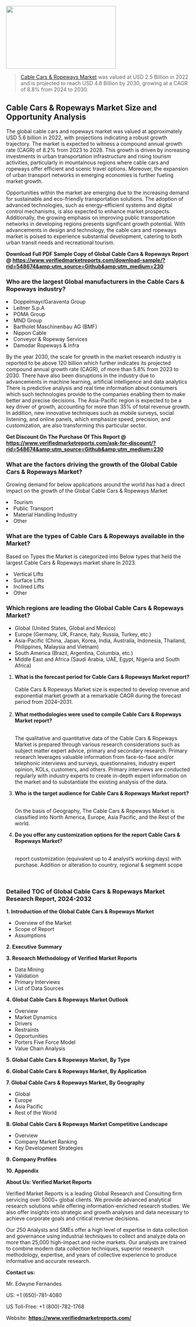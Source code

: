 <img src="https://ffe5etoiles.com/wp-content/uploads/2024/12/MST1-300x171.png" alt="" width="300" height="171" class="alignnone size-medium wp-image-20088" /><blockquote><p><p><a href="https://www.verifiedmarketreports.com/download-sample/?rid=548674&utm_source=Github&utm_medium=230" target="_blank">Cable Cars & Ropeways Market</a> was valued at USD 2.5 Billion in 2022 and is projected to reach USD 4.8 Billion by 2030, growing at a CAGR of 8.8% from 2024 to 2030.</p></blockquote><p><h2>Cable Cars & Ropeways Market Size and Opportunity Analysis</h2> <p>The global cable cars and ropeways market was valued at approximately USD 5.6 billion in 2022, with projections indicating a robust growth trajectory. The market is expected to witness a compound annual growth rate (CAGR) of 8.2% from 2023 to 2028. This growth is driven by increasing investments in urban transportation infrastructure and rising tourism activities, particularly in mountainous regions where cable cars and ropeways offer efficient and scenic travel options. Moreover, the expansion of urban transport networks in emerging economies is further fueling market growth.</p> <p>Opportunities within the market are emerging due to the increasing demand for sustainable and eco-friendly transportation solutions. The adoption of advanced technologies, such as energy-efficient systems and digital control mechanisms, is also expected to enhance market prospects. Additionally, the growing emphasis on improving public transportation networks in developing regions presents significant growth potential. With advancements in design and technology, the cable cars and ropeways market is poised to experience substantial development, catering to both urban transit needs and recreational tourism.</p> </p><p class=""><strong>Download Full PDF Sample Copy of Global Cable Cars & Ropeways Report @ <a href="https://www.verifiedmarketreports.com/download-sample/?rid=548674&amp;utm_source=Github&amp;utm_medium=230" target="_blank">https://www.verifiedmarketreports.com/download-sample/?rid=548674&amp;utm_source=Github&amp;utm_medium=230</a></strong></p><h3 id="" class="">Who are the largest Global manufacturers in the Cable Cars & Ropeways industry?</h3><p><li>Doppelmayr/Garaventa Group</li><li> Leitner S.p.A</li><li> POMA Group</li><li> MND Group</li><li> Bartholet Maschinenbau AG (BMF)</li><li> Nippon Cable</li><li> Conveyor & Ropeway Services</li><li> Damodar Ropeways & Infra</li></p><div class=""><div class="" dir="" data-message-author-role="" data-message-id="" data-message-model-slug=""><div class=""><div class=""><div class=""><div class="" dir="" data-message-author-role="" data-message-id="" data-message-model-slug=""><div class=""><div class=""><p>By the year 2030, the scale for growth in the market research industry is reported to be above 120 billion which further indicates its projected compound annual growth rate (CAGR), of more than 5.8% from 2023 to 2030. There have also been disruptions in the industry due to advancements in machine learning, artificial intelligence and data analytics There is predictive analysis and real time information about consumers which such technologies provide to the companies enabling them to make better and precise decisions. The Asia-Pacific region is expected to be a key driver of growth, accounting for more than 35% of total revenue growth. In addition, new innovative techniques such as mobile surveys, social listening, and online panels, which emphasize speed, precision, and customization, are also transforming this particular sector.</p><p><strong>Get Discount On The Purchase Of This Report @&nbsp; <a href="https://www.verifiedmarketreports.com/ask-for-discount/?rid=548674&amp;utm_source=Github&amp;utm_medium=230" target="_blank">https://www.verifiedmarketreports.com/ask-for-discount/?rid=548674&amp;utm_source=Github&amp;utm_medium=230</a></strong></p></div></div></div></div></div></div></div></div><h3 id="" class="">What are the factors driving the growth of the Global Cable Cars & Ropeways Market?</h3><p id="" class="">Growing demand for below applications around the world has had a direct impact on the growth of the Global Cable Cars & Ropeways Market</p><p id="" class=""><li>Tourism</li><li> Public Transport</li><li> Material Handling Industry</li><li> Other</li></p><h3 id="" class="">What are the types of Cable Cars & Ropeways available in the Market?</h3><p id="" class="">Based on Types the Market is categorized into Below types that held the largest Cable Cars & Ropeways market share In 2023.</p><p id="" class=""><li>Vertical Lifts</li><li> Surface Lifts</li><li> Inclined Lifts</li><li> Other</li></p><h3 id="" class="">Which regions are leading the Global Cable Cars & Ropeways Market?</h3><ul><li>Global (United States, Global and Mexico)</li><li>Europe (Germany, UK, France, Italy, Russia, Turkey, etc.)</li><li>Asia-Pacific (China, Japan, Korea, India, Australia, Indonesia, Thailand, Philippines, Malaysia and Vietnam)</li><li>South America (Brazil, Argentina, Columbia, etc.)</li><li>Middle East and Africa (Saudi Arabia, UAE, Egypt, Nigeria and South Africa)</li></ul><p><ol><li><strong>What is the forecast period for Cable Cars & Ropeways Market report?<br /></strong><br /><span data-sheets-root="1" data-sheets-value="{&quot;1&quot;:2,&quot;2&quot;:&quot;XXXX size is expected to develop revenue and exponential market growth at a remarkable CAGR during the forecast period from 2024&ndash;2030.&quot;}" data-sheets-userformat="{&quot;2&quot;:12674,&quot;4&quot;:{&quot;1&quot;:2,&quot;2&quot;:16776960},&quot;10&quot;:2,&quot;11&quot;:0,&quot;15&quot;:&quot;Arial&quot;,&quot;16&quot;:12}">Cable Cars & Ropeways Market size is expected to develop revenue and exponential market growth at a remarkable CAGR during the forecast period from 2024&ndash;2031.</span><br /><br /></li><li><strong>What methodologies were used to compile Cable Cars & Ropeways Market report?<br /><br /></strong><p>The qualitative and quantitative data of the&nbsp;Cable Cars & Ropeways Market is prepared through various research considerations such as subject matter expert advice, primary and secondary research. Primary research leverages valuable information from face-to-face and/or telephonic interviews and surveys, questionnaires, industry expert opinion, KOLs, customers, and others. Primary interviews are conducted regularly with industry experts to create in-depth expert information on the market and to substantiate the existing analysis of the data.&nbsp;</p></li><li><strong>Who is the target audience for Cable Cars & Ropeways Market report?<br /><br /></strong><p>On the basis of Geography, The&nbsp;Cable Cars & Ropeways Market is classified into North America, Europe, Asia Pacific, and the Rest of the world.</p></li><li><strong>Do you offer any customization options for the report Cable Cars & Ropeways Market?<br /><br /></strong><p>report customization (equivalent up to 4 analyst&rsquo;s working days) with purchase. Addition or alteration to country, regional &amp; segment scope</p><p>&nbsp;</p></li></ol></p><h3 id="" class="">Detailed TOC of Global Cable Cars & Ropeways Market Research Report, 2024-2032</h3><p id="" class=""><strong>1. Introduction of the Global Cable Cars & Ropeways Market</strong></p><ul><li>Overview of the Market</li><li>Scope of Report</li><li>Assumptions</li></ul><p id="" class=""><strong>2. Executive Summary</strong></p><p id="" class=""><strong>3. Research Methodology of&nbsp;Verified Market Reports</strong></p><ul><li>Data Mining</li><li>Validation</li><li>Primary Interviews</li><li>List of Data Sources</li></ul><p id="" class=""><strong>4. Global Cable Cars & Ropeways Market Outlook</strong></p><ul><li>Overview</li><li>Market Dynamics</li><li>Drivers</li><li>Restraints</li><li>Opportunities</li><li>Porters Five Force Model</li><li>Value Chain Analysis</li></ul><p id="" class=""><strong>5. Global Cable Cars & Ropeways Market, By&nbsp;Type</strong></p><p id="" class=""><strong>6. Global Cable Cars & Ropeways Market, By Application</strong></p><p id="" class=""><strong>7. Global Cable Cars & Ropeways Market, By Geography</strong></p><ul><li>Global</li><li>Europe</li><li>Asia Pacific</li><li>Rest of the World</li></ul><p id="" class=""><strong>8. Global Cable Cars & Ropeways Market Competitive Landscape</strong></p><ul><li>Overview</li><li>Company Market Ranking</li><li>Key Development Strategies</li></ul><p id="" class=""><strong>9. Company Profiles</strong></p><p id="" class=""><strong>10. Appendix</strong></p><p id="" class=""><strong>About Us: Verified Market Reports</strong></p><p id="" class="">Verified Market Reports is a leading Global Research and Consulting firm servicing over 5000+ global clients. We provide advanced analytical research solutions while offering information-enriched research studies. We also offer insights into strategic and growth analyses and data necessary to achieve corporate goals and critical revenue decisions.</p><p id="" class="">Our 250 Analysts and SMEs offer a high level of expertise in data collection and governance using industrial techniques to collect and analyze data on more than 25,000 high-impact and niche markets. Our analysts are trained to combine modern data collection techniques, superior research methodology, expertise, and years of collective experience to produce informative and accurate research.</p><p id="" class=""><strong>Contact us:</strong></p><p id="" class="">Mr. Edwyne Fernandes</p><p id="" class="">US: +1 (650)-781-4080</p><p id="" class="">US Toll-Free: +1 (800)-782-1768</p><p id="" class="">Website: <a target="" data-test-app-aware-link=""><strong>https://www.verifiedmarketreports.com/</strong></a></p>
